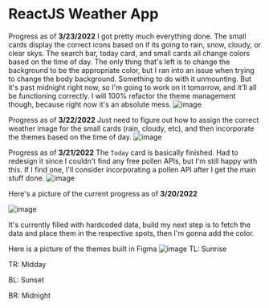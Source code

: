 # ReactJS Weather App

Progress as of **3/23/2022**
I got pretty much everything done. The small cards display the correct icons based on if its going to rain, snow, cloudy, or clear skys. The search bar, today card, and small cards all change colors based on the time of day. The only thing that's left is to change the background to be the appropriate color, but I ran into an issue when trying to change the body background. Something to do with it unmounting. But it's past midnight right now, so I'm going to work on it tomorrow, and it'll all be functioning correctly. I will 100% refactor the theme management though, because right now it's an absolute mess.
![image](https://user-images.githubusercontent.com/6488761/159847535-ca3d1092-8ef5-4ad8-8f13-6e0b744fca9b.png)

Progress as of **3/22/2022**
Just need to figure out how to assign the correct weather image for the small cards (rain, cloudy, etc), and then incorporate the themes based on the time of day.
![image](https://user-images.githubusercontent.com/6488761/159634761-dd00018a-ee52-403a-91a5-0f2df9fcb6d0.png)

Progress as of **3/21/2022**
The `Today` card is basically finished. Had to redesign it since I couldn't find any free pollen APIs, but I'm still happy with this. If I find one, I'll consider incorporating a pollen API after I get the main stuff done.
![image](https://user-images.githubusercontent.com/6488761/159598546-8d0234eb-4f46-4823-857f-1ae70ae9c422.png)

Here's a picture of the current progress as of **3/20/2022**

![image](https://user-images.githubusercontent.com/6488761/159152332-0fd4ad12-8b3f-41c5-932a-a7f09865ae10.png)

It's currently filled with hardcoded data, build my next step is to fetch the data and place them in the respective spots, then I'm gonna add the color.

Here is a picture of the themes built in Figma
![image](https://user-images.githubusercontent.com/6488761/159152395-c3e2030e-288c-40f8-bb8e-0dbc39fd09e1.png)
TL: Sunrise

TR: Midday

BL: Sunset

BR: Midnight
